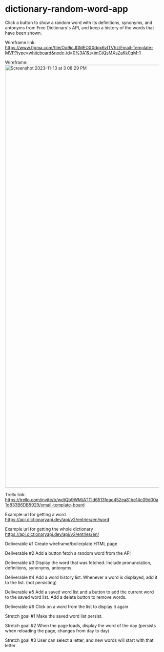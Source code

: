 # dictionary-random-word-app
Click a button to show a random word with its definitions, synonyms, and antonyms from Free Dictionary's API, and keep a history of the words that have been shown. 

Wireframe link:
https://www.figma.com/file/Oo9icJDMEOXXdqx6vITVhz/Email-Template-MVP?type=whiteboard&node-id=0%3A1&t=imCtQsMXsZaKk0qM-1

Wireframe:
<img width="1384" alt="Screenshot 2023-11-13 at 3 08 29 PM" src="https://github.com/EvanLosh/dictionary-random-word-app/assets/145052899/58013617-135a-4d3d-a896-46ce9b7cfbac">


Trello link:
https://trello.com/invite/b/wdtQb9WM/ATTId6513feac452ea81be14c09d00a1d833B6DB5929/email-template-board

Example url for getting a word
https://api.dictionaryapi.dev/api/v2/entries/en/word

Example url for getting the whole dictionary
https://api.dictionaryapi.dev/api/v2/entries/en/

Deliverable #1
Create wireframe/boilerplate HTML page

Deliverable #2
Add a button fetch a random word from the API

Deliverable #3
Display the word that was fetched. Include pronunciation, definitions, synonyms, antonyms.

Deliverable #4
Add a word history list. Whenever a word is displayed, add it to the list. (not persisting)

Deliverable #5
Add a saved word list and a button to add the current word to the saved word list. Add a delete button to remove words.

Deliverable #6
Click on a word from the list to display it again

Stretch goal #1 Make the saved word list persist. 

Stretch goal #2 When the page loads, display the word of the day (persists when reloading the page, changes from day to day)

Stretch goal #3 User can select a letter, and new words will start with that letter









